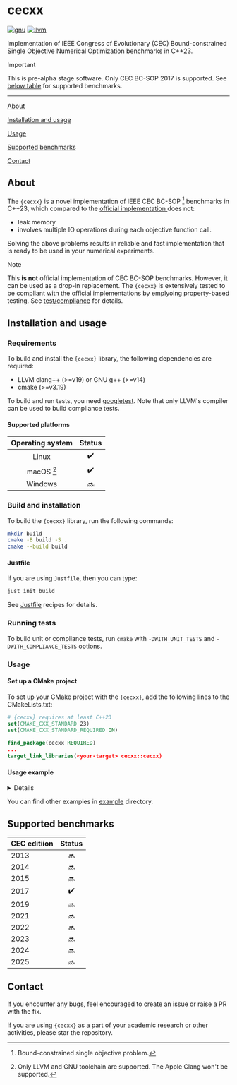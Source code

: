 # cecxx

[![gnu](https://github.com/ewarchul/cecxx/actions/workflows/gnu.yml/badge.svg?branch=main)](https://github.com/ewarchul/cecxx/actions/workflows/gnu.yml)
[![llvm](https://github.com/ewarchul/cecxx/actions/workflows/llvm.yml/badge.svg?branch=main)](https://github.com/ewarchul/cecxx/actions/workflows/llvm.yml)

Implementation of IEEE Congress of Evolutionary (CEC) Bound-constrained Single Objective Numerical Optimization benchmarks in
C++23.


> [!IMPORTANT]
> This is pre-alpha stage software. Only CEC BC-SOP 2017 is supported. See [below table](#supported-benchmarks) for supported
> benchmarks.


---

[About](#about)

[Installation and usage](#installation-and-usage)

[Usage](#usage)

[Supported benchmarks](#supported-benchmarks)

[Contact](#contact)

## About

The `{cecxx}` is a novel implementation of IEEE CEC BC-SOP [^1] benchmarks in C++23, which compared to the [official implementation
](https://github.com/P-N-Suganthan?tab=repositories) does not:
- leak memory 
- involves multiple IO operations during each objective function call.

Solving the above problems results in reliable and fast implementation that is ready to be used in your numerical experiments.

> [!NOTE]
> This **is not** official implementation of CEC BC-SOP benchmarks. However, it can be used as a drop-in replacement. The
> `{cecxx}` is extensively tested to be compliant with the official implementations by emplyoing property-based testing. See
> [test/compliance](https://github.com/ewarchul/cecxx/tree/main/test/compliance) for details.


[^1]: Bound-constrained single objective problem.


## Installation and usage

### Requirements

To build and install the `{cecxx}` library, the following dependencies are required:

* LLVM clang++ (>=v19) or GNU g++ (>=v14)
* cmake (>=v3.19)

To build and run tests, you need [googletest](https://github.com/google/googletest).
Note that only LLVM's compiler can be used to build compliance tests. 

#### Supported platforms

| Operating system | Status |
|:----------------:|:------:|
| Linux | :heavy_check_mark: |
| macOS [^2] | :heavy_check_mark: |
| Windows | :soon: |


[^2]: Only LLVM and GNU toolchain are supported. The Apple Clang won't be supported.

### Build and installation

To build the `{cecxx}` library, run the following commands:

```sh
mkdir build 
cmake -B build -S . 
cmake --build build
```

#### Justfile

If you are using `Justfile`, then you can type:

```sh
just init build
```

See [Justfile](https://github.com/ewarchul/cecxx/blob/main/Justfile) recipes for details.

### Running tests

To build unit or compliance tests, run `cmake` with `-DWITH_UNIT_TESTS` and `-DWITH_COMPLIANCE_TESTS` options.

### Usage

#### Set up a CMake project 

To set up your CMake project with the `{cecxx}`, add the following lines to the CMakeLists.txt:

```cmake
# {cecxx} requires at least C++23 
set(CMAKE_CXX_STANDARD 23)
set(CMAKE_CXX_STANDARD_REQUIRED ON)

find_package(cecxx REQUIRED)
...
target_link_libraries(<your-target> cecxx::cecxx)

```

#### Usage example 

<details closed>

```cpp
#include <print>
#include <ranges>
#include <vector>

#include <cecxx/mdspan.hpp>
#include <cecxx/benchmark/evaluator.hpp>

namespace rn = std::ranges;
namespace rv = std::ranges::views;
using namespace cecxx::benchmark;

auto main() -> int {
    const auto dimensions = std::vector{10uz, 30uz, 50uz, 100uz};
    // Create an evaluator object for the CEC2017 benchmark
    auto cec_2017 = evaluator(cec_edition_t::cec2017, dimensions, DATA_STORAGE_PATH);
    // Create a problem grid [problem_number X dimension]
    const auto problem_grid = rv::cartesian_product(dimensions, rv::iota(1, 30));
    // Evaluate given input on each optimization problem from CEC2017/D{10, 30, 50, 100}
    for (const auto &[dim, fn] : problem_grid) {
        // Prepare an input, i.e., matrix [dim x 2]
        const auto input = rv::repeat(0.0) | rv::take(2 * dim) | rn::to<std::vector<double>>();
        const auto output = cec_2017(fn, cecxx::mdspan{input.data(), dim, 2});
        std::println("dim = {}, fn = {}, output[0] = {}, output[1] = {}", dim, fn, output[0], output[1]);
    }
}
```
</details>

You can find other examples in [example](https://github.com/ewarchul/cecxx/tree/main/example) directory. 

## Supported benchmarks

| CEC editiion | Status |
|:-------------|:------:|
| 2013 | :soon: |  
| 2014 | :soon: |  
| 2015 | :soon: |  
| 2017 | :heavy_check_mark: |  
| 2019 | :soon: |  
| 2021 | :soon: |  
| 2022 | :soon: |  
| 2023 | :soon: |  
| 2024 | :soon: |  
| 2025 | :soon: |  

## Contact

If you encounter any bugs, feel encouraged to create an issue or raise a PR with the fix.

If you are using `{cecxx}` as a part of your academic research or other activities,
please star the repository.

